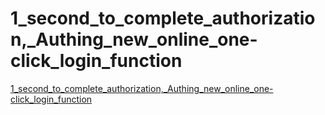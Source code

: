 # 1_second_to_complete_authorization,_Authing_new_online_one-click_login_function
[1_second_to_complete_authorization,_Authing_new_online_one-click_login_function](https://aiwithcloud.com/2022/09/14/1_second_to_complete_authorization_authing_new_online_one_click_login_function/)